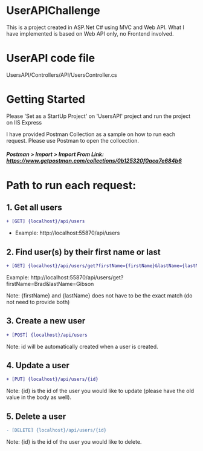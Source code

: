 # UserAPIChallenge
This is a project created in ASP.Net C# using MVC and Web API.
What I have implemented is based on Web API only, no Frontend involved. 

# UserAPI code file
UsersAPI/Controllers/API/UsersController.cs

# Getting Started
Please 'Set as a StartUp Project' on 'UsersAPI' project and run the project on IIS Express

I have provided Postman Collection as a sample on how to run each request. 
Please use Postman to open the colloection.
##### Postman > Import > Import From Link:  https://www.getpostman.com/collections/0b125320f0aca7e684b6

# Path to run each request: 
## 1. Get all users
```diff
+ [GET] {localhost}/api/users
```
- Example: http://localhost:55870/api/users

## 2. Find user(s) by their first name or last 
```diff
+ [GET] {localhost}/api/users/get?firstName={firstName}&lastName={lastName}
```
Example: http://localhost:55870/api/users/get?firstName=Brad&lastName=Gibson

Note: {firstName} and {lastName} does not have to be the exact match (do not need to provide both)

## 3. Create a new user
```diff
+ [POST] {localhost}/api/users 
```
Note: id will be automatically created when a user is created.


## 4. Update a user 
```diff
+ [PUT] {localhost}/api/users/{id}
```
Note: {id} is the id of the user you would like to update (please have the old value in the body as well).

## 5. Delete a user 
```diff
- [DELETE] {localhost}/api/users/{id}
```
Note:  {id} is the id of the user you would like to delete.




